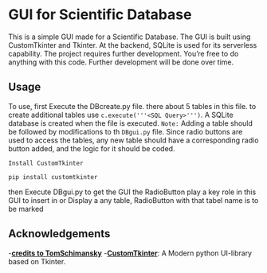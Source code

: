 # GUI for Scientific Database
This is a simple GUI made for a Scientific Database. The GUI is built using CustomTkinter and Tkinter. At the backend, SQLite is used for its serverless capability. The project requires further development. 
You’re free to do anything with this code. Further development will be done over time.

## Usage
To use, first Execute the DBcreate.py file. there about 5 tables in this file. to create additional tables use `c.execute('''<SQL Query>''')`.
A SQLite database is created when the file is executed.
`Note:` Adding a table should be followed by modifications to th `DBgui.py` file. Since radio buttons are used to access the tables, any new table should have a corresponding radio button added, and the logic for it should be coded.

`Install CustomTkinter`
```
pip install customtkinter
```
then Execute DBgui.py to get the GUI
the RadioButton play a key role in this GUI to insert in or Display a any table, RadioButton with that tabel name is to be marked

## Acknowledgements
-**[credits to TomSchimansky](https://github.com/TomSchimansky/CustomTkinter.git)**
-**[CustomTkinter](https://customtkinter.tomschimansky.com/documentation)**: A Modern python UI-library based on Tkinter.
